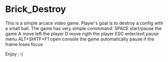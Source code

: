 # Brick_Destroy
This is a simple arcace video game.
Player's goal is to destroy a config with a small ball.
The game has  very simple commmand:
SPACE start/pause the game
A move left the player
D move rigth the player
ESC enter/exit pause menu
ALT+SHITF+F1 open console
the game automatically pause if the frame loses focus

Enjoy ;-)
